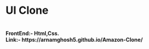 <h1><b>UI Clone</h1><br>
FrontEnd:- Html,Css.<br>
Link:- https://arnamghosh5.github.io/Amazon-Clone/
